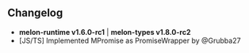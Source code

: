 ## Changelog

- **melon-runtime v1.6.0-rc1** | **melon-types v1.8.0-rc2**
- [JS/TS] Implemented MPromise as PromiseWrapper by @Grubba27